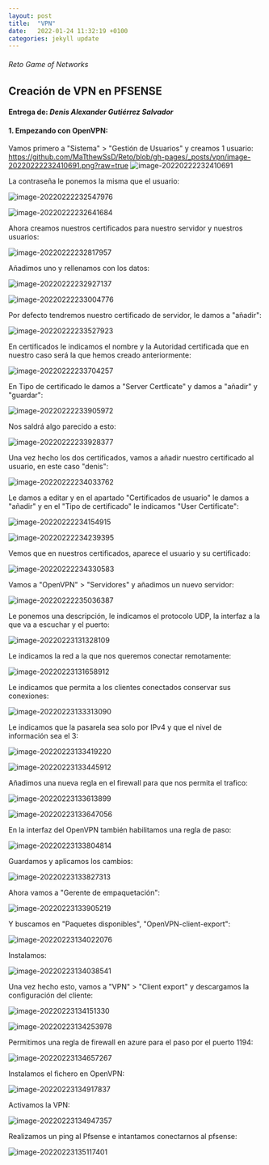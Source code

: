 ```yaml
---
layout: post
title:  "VPN"
date:   2022-01-24 11:32:19 +0100
categories: jekyll update
---
```

###### Reto Game of Networks

## Creación de VPN en PFSENSE

#### Entrega de: *Denis Alexander Gutiérrez Salvador*

#### 1. Empezando con OpenVPN:

Vamos primero a "Sistema" > "Gestión de Usuarios" y creamos 1 usuario:
https://github.com/MaTthewSsD/Reto/blob/gh-pages/_posts/vpn/image-20220222232410691.png?raw=true
![image-20220222232410691](https://github.com/MaTthewSsD/Reto/blob/gh-pages/_posts/vpn/image-20220222232410691.png)

La contraseña le ponemos la misma que el usuario:

![image-20220222232547976](https://github.com/MaTthewSsD/Reto/blob/gh-pages/_posts/vpn/image-20220222232547976.png)

![image-20220222232641684](https://github.com/MaTthewSsD/Reto/blob/gh-pages/_posts/vpn/image-20220222232641684.png)

Ahora creamos nuestros certificados para nuestro servidor y nuestros usuarios:

![image-20220222232817957](https://github.com/MaTthewSsD/Reto/blob/gh-pages/_posts/vpn/image-20220222232817957.png)

Añadimos uno y rellenamos con los datos:

![image-20220222232927137](https://github.com/MaTthewSsD/Reto/blob/gh-pages/_posts/vpn/image-20220222232927137.png)

![image-20220222233004776](https://github.com/MaTthewSsD/Reto/blob/gh-pages/_posts/vpn/image-20220222233004776.png)

Por defecto tendremos nuestro certificado de servidor, le damos a "añadir":

![image-20220222233527923](https://github.com/MaTthewSsD/Reto/blob/gh-pages/_posts/vpn/image-20220222233527923.png)

En certificados le indicamos el nombre y la Autoridad certificada que en nuestro caso será la que hemos creado anteriormente:

![image-20220222233704257](https://github.com/MaTthewSsD/Reto/blob/gh-pages/_posts/vpn/image-20220222233704257.png)

En Tipo de certificado le damos a "Server Certficate" y damos a "añadir" y "guardar":

![image-20220222233905972](https://github.com/MaTthewSsD/Reto/blob/gh-pages/_posts/vpn/image-20220222233905972.png)

Nos saldrá algo parecido a esto:

![image-20220222233928377](https://github.com/MaTthewSsD/Reto/blob/gh-pages/_posts/vpn/image-20220222233928377.png)

Una vez hecho los dos certificados, vamos a añadir nuestro certificado al usuario, en este caso "denis":

![image-20220222234033762](https://github.com/MaTthewSsD/Reto/blob/gh-pages/_posts/vpn/image-20220222234033762.png)

Le damos a editar y en el apartado "Certificados de usuario" le damos a "añadir" y en el "Tipo de certificado" le indicamos "User Certificate":

![image-20220222234154915](https://github.com/MaTthewSsD/Reto/blob/gh-pages/_posts/vpn/image-20220222234154915.png)

![image-20220222234239395](https://github.com/MaTthewSsD/Reto/blob/gh-pages/_posts/vpn/image-20220222234239395.png)

Vemos que en nuestros certificados, aparece el usuario y su certificado:

![image-20220222234330583](https://github.com/MaTthewSsD/Reto/blob/gh-pages/_posts/vpn/image-20220222234330583.png)

Vamos a "OpenVPN" > "Servidores" y añadimos un nuevo servidor:

![image-20220222235036387](https://github.com/MaTthewSsD/Reto/blob/gh-pages/_posts/vpn/image-20220222235036387.png)

Le ponemos una descripción, le indicamos el protocolo UDP, la interfaz a la que va a escuchar y el puerto:

![image-20220223131328109](https://github.com/MaTthewSsD/Reto/blob/gh-pages/_posts/vpn/image-20220223131328109.png)

Le indicamos la red a la que nos queremos conectar remotamente:

![image-20220223131658912](https://github.com/MaTthewSsD/Reto/blob/gh-pages/_posts/vpn/image-20220223131658912.png)

Le indicamos que permita a los clientes conectados conservar sus conexiones:

![image-20220223133313090](https://github.com/MaTthewSsD/Reto/blob/gh-pages/_posts/vpn/image-20220223133313090.png)

Le indicamos que la pasarela sea solo por IPv4 y que el nivel de información sea el 3:

![image-20220223133419220](https://github.com/MaTthewSsD/Reto/blob/gh-pages/_posts/vpn/image-20220223133419220.png)

![image-20220223133445912](https://github.com/MaTthewSsD/Reto/blob/gh-pages/_posts/vpn/image-20220223133445912.png)

Añadimos una nueva regla en el firewall para que nos permita el trafico:

![image-20220223133613899](https://github.com/MaTthewSsD/Reto/blob/gh-pages/_posts/vpn/image-20220223133613899.png)

![image-20220223133647056](https://github.com/MaTthewSsD/Reto/blob/gh-pages/_posts/vpn/image-20220223133647056.png)

En la interfaz del OpenVPN también habilitamos una regla de paso:

![image-20220223133804814](https://github.com/MaTthewSsD/Reto/blob/gh-pages/_posts/vpn/image-20220223133804814.png)

Guardamos y aplicamos los cambios:

![image-20220223133827313](https://github.com/MaTthewSsD/Reto/blob/gh-pages/_posts/vpn/image-20220223133827313.png)

Ahora vamos a "Gerente de empaquetación":

![image-20220223133905219](https://github.com/MaTthewSsD/Reto/blob/gh-pages/_posts/vpn/image-20220223133905219.png)

Y buscamos en "Paquetes disponibles", "OpenVPN-client-export":

![image-20220223134022076](https://github.com/MaTthewSsD/Reto/blob/gh-pages/_posts/vpn/image-20220223134022076.png)

Instalamos:

![image-20220223134038541](https://github.com/MaTthewSsD/Reto/blob/gh-pages/_posts/vpn/image-20220223134038541.png)

Una vez hecho esto, vamos a "VPN" > "Client export" y descargamos la configuración del cliente:

![image-20220223134151330](https://github.com/MaTthewSsD/Reto/blob/gh-pages/_posts/vpn/image-20220223134151330.png)

![image-20220223134253978](https://github.com/MaTthewSsD/Reto/blob/gh-pages/_posts/vpn/image-20220223134253978.png)

Permitimos una regla de firewall en azure para el paso por el puerto 1194:

![image-20220223134657267](https://github.com/MaTthewSsD/Reto/blob/gh-pages/_posts/vpn/image-20220223134657267.png)

Instalamos el fichero en OpenVPN:

![image-20220223134917837](https://github.com/MaTthewSsD/Reto/blob/gh-pages/_posts/vpn/image-20220223134917837.png)

Activamos la VPN:

![image-20220223134947357](https://github.com/MaTthewSsD/Reto/blob/gh-pages/_posts/vpn/image-20220223134947357.png)

Realizamos un ping al Pfsense e intantamos conectarnos al pfsense:

![image-20220223135117401](https://github.com/MaTthewSsD/Reto/blob/gh-pages/_posts/vpn/image-20220223135117401.png)
